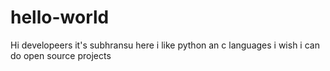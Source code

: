 # hello-world
Hi developeers it's subhransu here
i like python an c languages 
i wish i can do open source projects
